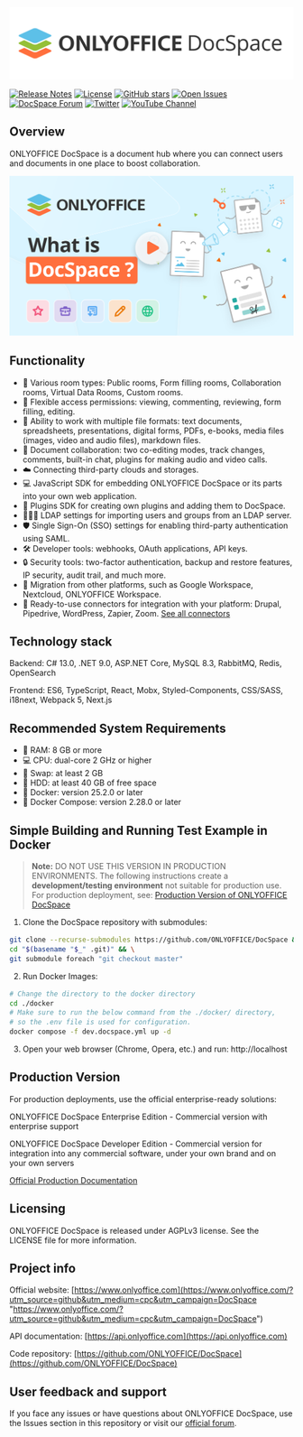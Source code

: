 ![DocSpace logo](./assets/DocSpace_logo_final.svg)

[![Release Notes](https://img.shields.io/github/release/ONLYOFFICE/DocSpace?style=flat-square)](https://github.com/ONLYOFFICE/DocSpace/releases)
[![License](https://img.shields.io/badge/license-AGPLv3-orange)](https://opensource.org/license/agpl-v3)
[![GitHub stars](https://img.shields.io/github/stars/ONLYOFFICE/DocSpace?style=flat-square)](https://star-history.com/#ONLYOFFICE/DocSpace)
[![Open Issues](https://img.shields.io/github/issues-raw/ONLYOFFICE/DocSpace?style=flat-square)](https://github.com/ONLYOFFICE/DocSpace/issues)
[![DocSpace Forum](https://img.shields.io/badge/DocSpace%20Forum-Discuss-white?style=social&logo=onlyoffice&color=white)](https://forum.onlyoffice.com/c/docspace/46)
[![Twitter](https://img.shields.io/twitter/url/https/twitter.com/ONLYOFFICE.svg?style=social&label=Follow%20%40ONLYOFFICE)](https://x.com/only_office)
[![YouTube Channel](https://img.shields.io/youtube/channel/subscribers/UCNxeQm7vVujR8eFPtpVAVNg?label=Subscribe)](https://www.youtube.com/@Onlyoffice_Community)

## Overview

ONLYOFFICE DocSpace is a document hub where you can connect users and documents in one place to boost collaboration.

<a href="https://www.youtube.com/watch?v=DU14HFeZErU&ab_channel=ONLYOFFICE" target="_blank"><img width="801px" src="./assets/DocSpace_with_youtube_button.svg" alt="What is DocSpace?"></a>

## Functionality

- 🚪 Various room types: Public rooms, Form filling rooms, Collaboration rooms, Virtual Data Rooms, Custom rooms.
- 🔑 Flexible access permissions: viewing, commenting, reviewing, form filling, editing.
- 📄 Ability to work with multiple file formats: text documents, spreadsheets, presentations, digital forms, PDFs, e-books, media files (images, video and audio files), markdown files.
- 🤝 Document collaboration: two co-editing modes, track changes, comments, built-in chat, plugins for making audio and video calls.
- ☁️ Connecting third-party clouds and storages.
- 💻 JavaScript SDK for embedding ONLYOFFICE DocSpace or its parts into your own web application.
- 🧩 Plugins SDK for creating own plugins and adding them to DocSpace.
- 🧑‍🤝‍🧑 LDAP settings for importing users and groups from an LDAP server.
- 🛡️ Single Sign-On (SSO) settings for enabling third-party authentication using SAML.
- 🛠️ Developer tools: webhooks, OAuth applications, API keys.
- 🔒 Security tools: two-factor authentication, backup and restore features, IP security, audit trail, and much more.
- 🚚 Migration from other platforms, such as Google Workspace, Nextcloud, ONLYOFFICE Workspace.
- 🔌 Ready-to-use connectors for integration with your platform: Drupal, Pipedrive, WordPress, Zapier, Zoom. [See all connectors](https://www.onlyoffice.com/all-connectors.aspx)

## Technology stack

Backend: C# 13.0, .NET 9.0, ASP.NET Core, MySQL 8.3, RabbitMQ, Redis, OpenSearch

Frontend: ES6, TypeScript, React, Mobx, Styled-Components, CSS/SASS, i18next, Webpack 5, Next.js

## Recommended System Requirements

- 💾 RAM: 8 GB or more
- 💻 CPU: dual-core 2 GHz or higher
- 🔄 Swap: at least 2 GB
- 💽 HDD: at least 40 GB of free space
- 🐳 Docker: version 25.2.0 or later
- 🐳 Docker Compose: version 2.28.0 or later

## Simple Building and Running Test Example in Docker

> **Note:** DO NOT USE THIS VERSION IN PRODUCTION ENVIRONMENTS.
> The following instructions create a **development/testing environment**
> not suitable for production use. For production deployment, see:
> [Production Version of ONLYOFFICE DocSpace](https://www.onlyoffice.com/download.aspx#docspace-enterprise)

1. Clone the DocSpace repository with submodules:

```bash
git clone --recurse-submodules https://github.com/ONLYOFFICE/DocSpace && \
cd "$(basename "$_" .git)" && \
git submodule foreach "git checkout master"
```

2. Run Docker Images:

```bash
# Change the directory to the docker directory
cd ./docker
# Make sure to run the below command from the ./docker/ directory,
# so the .env file is used for configuration.
docker compose -f dev.docspace.yml up -d
```

3. Open your web browser (Chrome, Opera, etc.) and run: http://localhost

## Production Version

For production deployments, use the official enterprise-ready solutions:

ONLYOFFICE DocSpace Enterprise Edition - Commercial version with enterprise support

ONLYOFFICE DocSpace Developer Edition - Commercial version for integration into any commercial software, under your own brand and on your own servers

[Official Production Documentation](https://www.onlyoffice.com/download.aspx#docspace-enterprise)

## Licensing

ONLYOFFICE DocSpace is released under AGPLv3 license. See the LICENSE file for more information.

## Project info

Official website: [https://www.onlyoffice.com](https://www.onlyoffice.com/?utm_source=github&utm_medium=cpc&utm_campaign=DocSpace "https://www.onlyoffice.com/?utm_source=github&utm_medium=cpc&utm_campaign=DocSpace")

API documentation: [https://api.onlyoffice.com](https://api.onlyoffice.com)

Code repository: [https://github.com/ONLYOFFICE/DocSpace](https://github.com/ONLYOFFICE/DocSpace)

## User feedback and support

If you face any issues or have questions about ONLYOFFICE DocSpace, use the Issues section in this repository or visit our [official forum](https://forum.onlyoffice.com/).
